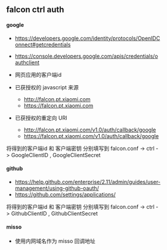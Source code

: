 <html lang="en">
<head>
<meta charset="utf-8">
<meta name="viewport" content="width=device-width, initial-scale=1">
<link rel="stylesheet" href="//cdnjs.cloudflare.com/ajax/libs/github-markdown-css/2.10.0/github-markdown.min.css">
<style>
	.markdown-body {
		box-sizing: border-box;
		min-width: 200px;
		max-width: 980px;
		margin: 0 auto;
		padding: 45px;
	}

	@media (max-width: 767px) {
		.markdown-body {
			padding: 15px;
		}
	}
</style> </head>
<body> <article class="markdown-body">

<h2>
<a id="user-content-falcon-ctrl-auth" class="anchor" href="#falcon-ctrl-auth" aria-hidden="true"><span aria-hidden="true" class="octicon octicon-link"></span></a>falcon ctrl auth</h2>
<h4>
<a id="user-content-google" class="anchor" href="#google" aria-hidden="true"><span aria-hidden="true" class="octicon octicon-link"></span></a>google</h4>
<ul>
<li>
<p><a href="https://developers.google.com/identity/protocols/OpenIDConnect#getcredentials" rel="nofollow">https://developers.google.com/identity/protocols/OpenIDConnect#getcredentials</a></p>
</li>
<li>
<p><a href="https://console.developers.google.com/apis/credentials/oauthclient" rel="nofollow">https://console.developers.google.com/apis/credentials/oauthclient</a></p>
</li>
<li>
<p>网页应用的客户端id</p>
</li>
<li>
<p>已获授权的 javascript 来源</p>
<ul>
<li><a href="http://falcon.pt.xiaomi.com" rel="nofollow">http://falcon.pt.xiaomi.com</a></li>
<li><a href="https://falcon.pt.xiaomi.com" rel="nofollow">https://falcon.pt.xiaomi.com</a></li>
</ul>
</li>
<li>
<p>已获授权的重定向 URI</p>
<ul>
<li><a href="http://falcon.pt.xiaomi.com/v1.0/auth/callback/google" rel="nofollow">http://falcon.pt.xiaomi.com/v1.0/auth/callback/google</a></li>
<li><a href="https://falcon.pt.xiaomi.com/v1.0/auth/callback/google" rel="nofollow">https://falcon.pt.xiaomi.com/v1.0/auth/callback/google</a></li>
</ul>
</li>
</ul>
<p>将得到的客户端id 和 客户端密钥 分别填写到
falcon.conf -&gt; ctrl -&gt; GoogleClientID , GoogleClientSecret</p>
<h4>
<a id="user-content-github" class="anchor" href="#github" aria-hidden="true"><span aria-hidden="true" class="octicon octicon-link"></span></a>github</h4>
<ul>
<li><a href="https://help.github.com/enterprise/2.11/admin/guides/user-management/using-github-oauth/">https://help.github.com/enterprise/2.11/admin/guides/user-management/using-github-oauth/</a></li>
<li><a href="https://github.com/settings/applications/">https://github.com/settings/applications/</a></li>
</ul>
<p>将得到的客户端id 和 客户端密钥 分别填写到
falcon.conf -&gt; ctrl -&gt; GithubClientID , GithubClientSecret</p>
<h4>
<a id="user-content-misso" class="anchor" href="#misso" aria-hidden="true"><span aria-hidden="true" class="octicon octicon-link"></span></a>misso</h4>
<ul>
<li>使用内网域名作为 misso 回调地址</li>
</ul>
</article></body>
